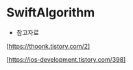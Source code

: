 # SwiftAlgorithm

 - 참고자료

[https://thoonk.tistory.com/2]

[https://ios-development.tistory.com/398]
